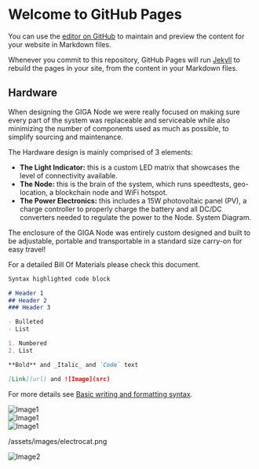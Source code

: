 # Welcome to GitHub Pages

You can use the [editor on GitHub](https://github.com/benedetoula/GIGANode/edit/gh-pages/index.md) to maintain and preview the content for your website in Markdown files.

Whenever you commit to this repository, GitHub Pages will run [Jekyll](https://jekyllrb.com/) to rebuild the pages in your site, from the content in your Markdown files.

## Hardware

When designing the GIGA Node we were really focused on making sure every part of the system was replaceable and serviceable while also minimizing the number of components used as much as possible, to simplify sourcing and maintenance.

The Hardware design is mainly comprised of 3 elements:

- **The Light Indicator:** this is a custom LED matrix that showcases the level of connectivity available.
- **The Node:** this is the brain of the system, which runs speedtests, geo-location, a blockchain node and WiFi hotspot.
- **The Power Electronics:** this includes a 15W photovoltaic panel (PV), a charge controller to properly charge the battery and all DC/DC converters needed to regulate the power to the Node.
System Diagram.

The enclosure of the GIGA Node was entirely custom designed and built to be adjustable, portable and transportable in a standard size carry-on for easy travel!

For a detailed Bill Of Materials please check this document.
```markdown
Syntax highlighted code block

# Header 1
## Header 2
### Header 3

- Bulleted
- List

1. Numbered
2. List

**Bold** and _Italic_ and `Code` text

[Link](url) and ![Image](src)
```

For more details see [Basic writing and formatting syntax](https://docs.github.com/en/github/writing-on-github/getting-started-with-writing-and-formatting-on-github/basic-writing-and-formatting-syntax).

![Image1](/GIGANode/assets/images/System%20Diagram2.png)  
![Image1](https://github.com/benedetoula/assets/images/System%20Diagram2.png)  
![Image1](https://github.com/benedetoula/main/assets/images/System%20Diagram.png)  

/assets/images/electrocat.png

![Image2](https://github.com/benedetoula/GIGANode/blob/main/System%20Diagram.png)

